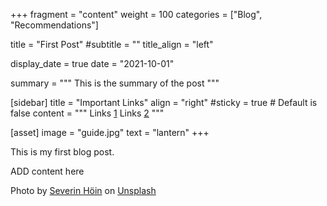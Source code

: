 +++
fragment = "content"
weight = 100
categories = ["Blog", "Recommendations"]

title = "First Post"
#subtitle = ""
title_align = "left"

display_date = true
date = "2021-10-01"

summary = """
This is the summary of the post
"""

[sidebar]
  title = "Important Links"
  align = "right"
  #sticky = true # Default is false
  content = """
  Links [1](#)
  Links [2](#)
"""

[asset]
  image = "guide.jpg"
  text = "lantern"
+++

This is my first blog post.

ADD content here




Photo by <a href="https://unsplash.com/@sevhoein?utm_source=unsplash&utm_medium=referral&utm_content=creditCopyText">Severin Höin</a> on <a href="https://unsplash.com/s/photos/guide?utm_source=unsplash&utm_medium=referral&utm_content=creditCopyText">Unsplash</a>
